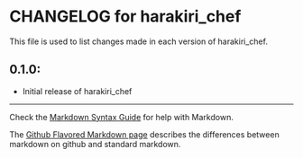 # CHANGELOG for harakiri_chef

This file is used to list changes made in each version of harakiri_chef.

## 0.1.0:

* Initial release of harakiri_chef

- - - 
Check the [Markdown Syntax Guide](http://daringfireball.net/projects/markdown/syntax) for help with Markdown.

The [Github Flavored Markdown page](http://github.github.com/github-flavored-markdown/) describes the differences between markdown on github and standard markdown.
